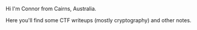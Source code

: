Hi I'm Connor from Cairns, Australia. 

Here you'll find some CTF writeups (mostly cryptography) and other notes. 
